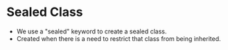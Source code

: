 # Sealed Class
- We use a "sealed" keyword to create a sealed class. 
- Created when there is a need to restrict that class from being inherited.